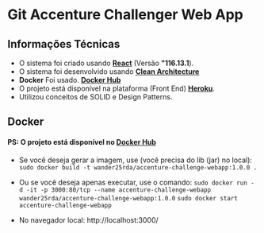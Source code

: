 # Git Accenture Challenger Web App

## Informações Técnicas

-   O sistema foi criado usando **[React](https://pt-br.reactjs.org/)** (Versão **"116.13.1**).
-   O sistema foi desenvolvido usando **[Clean Architecture](https://stackoverflow.com/tags/clean-architecture/info)**
-   **Docker** Foi usado. **[Docker Hub](https://hub.docker.com/repository/docker/wander25rda/accenture-challenge-webapp)**
-   O projeto está disponível na plataforma (Front End) **[Heroku](https://challenge-acc-webapp.herokuapp.com/)**.
-   Utilizou conceitos de SOLID e Design Patterns.

## Docker

#### PS: O projeto está disponível no [Docker Hub](https://hub.docker.com/repository/docker/wander25rda/accenture-challenge)

-   Se você deseja gerar a imagem, use (você precisa do lib (jar) no local):
    `sudo docker build -t wander25rda/accenture-challenge-webapp:1.0.0 . `

-   Ou se você deseja apenas executar, use o comando:
    `sudo docker run -d -it -p 3000:80/tcp --name accenture-challenge-webapp wander25rda/accenture-challenge-webapp:1.0.0`
    `sudo docker start accenture-challenge-webapp`

-   No navegador local: http://localhost:3000/
